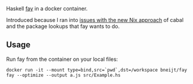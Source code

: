 Haskell [fay](https://github.com/faylang/fay/wiki) in a docker container.

Introduced because I ran into [issues with the new Nix approach](https://github.com/faylang/fay/issues/459) of cabal and the package lookups that fay wants to do.

Usage
-----
Run fay from the container on your local files:

    docker run -it --mount type=bind,src=`pwd`,dst=/workspace bneijt/fay fay --optimize --output a.js src/Example.hs
